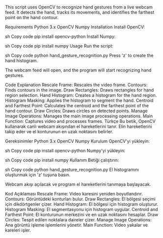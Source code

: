 This script uses OpenCV to recognize hand gestures from a live webcam feed. It detects the hand, tracks its movements, and identifies the farthest point on the hand contour.

Requirements
Python 3.x
OpenCV
Numpy
Installation
Install OpenCV:

sh
Copy code
pip install opencv-python
Install Numpy:

sh
Copy code
pip install numpy
Usage
Run the script:

sh
Copy code
python hand_gesture_recognition.py
Press 'z' to create the hand histogram.

The webcam feed will open, and the program will start recognizing hand gestures.

Code Explanation
Rescale Frame: Rescales the video frame.
Contours: Finds contours in the image.
Draw Rectangles: Draws rectangles for hand region selection.
Hand Histogram: Creates a histogram for the hand region.
Histogram Masking: Applies the histogram to segment the hand.
Centroid and Farthest Point: Calculates the centroid and the farthest point of the hand contour.
Draw Circles: Draws circles on detected points.
Manage Image Operations: Manages the main image processing operations.
Main Function: Captures video and processes frames.
Türkçe
Bu betik, OpenCV kullanarak canlı webcam akışından el hareketlerini tanır. Elin hareketlerini takip eder ve el konturunun en uzak noktasını belirler.

Gereksinimler
Python 3.x
OpenCV
Numpy
Kurulum
OpenCV'yi yükleyin:

sh
Copy code
pip install opencv-python
Numpy'yi yükleyin:

sh
Copy code
pip install numpy
Kullanım
Betiği çalıştırın:

sh
Copy code
python hand_gesture_recognition.py
El histogramını oluşturmak için 'z' tuşuna basın.

Webcam akışı açılacak ve program el hareketlerini tanımaya başlayacak.

Kod Açıklaması
Rescale Frame: Video karesini yeniden boyutlandırır.
Contours: Görüntüdeki konturları bulur.
Draw Rectangles: El bölgesi seçimi için dikdörtgenler çizer.
Hand Histogram: El bölgesi için histogram oluşturur.
Histogram Masking: El segmentasyonu için histogram uygular.
Centroid and Farthest Point: El konturunun merkezini ve en uzak noktasını hesaplar.
Draw Circles: Tespit edilen noktalara daireler çizer.
Manage Image Operations: Ana görüntü işleme işlemlerini yönetir.
Main Function: Video yakalar ve kareleri işler.
